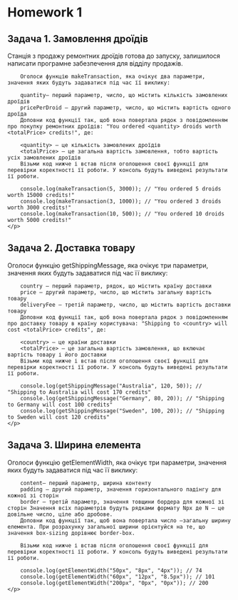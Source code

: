 # Homework 1
<h2>Задача 1. Замовлення дроїдів</h2>
    <p>
        Станція з продажу ремонтних дроїдів готова до запуску, залишилося написати програмне забезпечення для відділу продажів.

        Оголоси функцію makeTransaction, яка очікує два параметри, значення яких будуть задаватися під час її виклику:

        quantity— перший параметр, число, що містить кількість замовлених дроїдів
        pricePerDroid — другий параметр, число, що містить вартість одного дроїда
        Доповни код функції так, щоб вона повертала рядок з повідомленням про покупку ремонтних дроїдів: "You ordered <quantity> droids worth <totalPrice> credits!", де:

        <quantity> — це кількість замовлених дроїдів
        <totalPrice> — це загальна вартість замовлення, тобто вартість усіх замовлених дроїдів
        Візьми код нижче і встав після оголошення своєї функції для перевірки коректності її роботи. У консоль будуть виведені результати її роботи.

        console.log(makeTransaction(5, 3000)); // "You ordered 5 droids worth 15000 credits!"
        console.log(makeTransaction(3, 1000)); // "You ordered 3 droids worth 3000 credits!"
        console.log(makeTransaction(10, 500)); // "You ordered 10 droids worth 5000 credits!"
    </p>

<h2>Задача 2. Доставка товару</h2>
    <p>
        Оголоси функцію getShippingMessage, яка очікує три параметри, значення яких будуть задаватися під час її виклику:

        country — перший параметр, рядок, що містить країну доставки
        price — другий параметр, число, що містить загальну вартість товару
        deliveryFee — третій параметр, число, що містить вартість доставки товару
        Доповни код функції так, щоб вона повертала рядок з повідомленням про доставку товару в країну користувача: "Shipping to <country> will cost <totalPrice> credits", де:

        <country> — це країни доставки
        <totalPrice> — це загальна вартість замовлення, що включає вартість товару і його доставки
        Візьми код нижче і встав після оголошення своєї функції для перевірки коректності її роботи. У консоль будуть виведені результати її роботи.

        console.log(getShippingMessage("Australia", 120, 50)); // "Shipping to Australia will cost 170 credits"
        console.log(getShippingMessage("Germany", 80, 20)); // "Shipping to Germany will cost 100 credits"
        console.log(getShippingMessage("Sweden", 100, 20)); // "Shipping to Sweden will cost 120 credits"
    </p>

<h2>Задача 3. Ширина елемента</h2>
    <p>
        Оголоси функцію getElementWidth, яка очікує три параметри, значення яких будуть задаватися під час її виклику:

        content— перший параметр, ширина контенту
        padding — другий параметр, значення горизонтального падінгу для кожної зі сторін
        border — третій параметр, значення товщини бордера для кожної зі сторін Значення всіх параметрів будуть рядками формату Npx де N — це довільне число, ціле або дробове.
        Доповни код функції так, щоб вона повертала число —загальну ширину елемента. При розрахунку загальної ширини орієнтуйся на те, що значення box-sizing дорівнює border-box.

        Візьми код нижче і встав після оголошення своєї функції для перевірки коректності її роботи. У консоль будуть виведені результати її роботи.

        console.log(getElementWidth("50px", "8px", "4px")); // 74
        console.log(getElementWidth("60px", "12px", "8.5px")); // 101
        console.log(getElementWidth("200px", "0px", "0px")); // 200
    </p>    